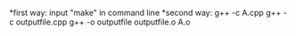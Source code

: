 *first way:
    input "make" in command line
*second way:
    g++ -c A.cpp
    g++ -c outputfile.cpp
    g++ -o outputfile outputfile.o A.o
